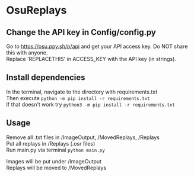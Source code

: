 # OsuReplays


## **Change the API key in Config/config.py**

Go to https://osu.ppy.sh/p/api and get your API access key. Do NOT share this with anyone. <br />
Replace 'REPLACETHIS' in ACCESS_KEY with the API key (in strings).

##  Install dependencies

In the terminal, navigate to the directory with requirements.txt <br />
Then execute `python -m pip install -r requirements.txt` <br />
If that doesn't work try `python3 -m pip install -r requirements.txt` <br />

##  Usage

Remove all .txt files in /ImageOutput, /MovedReplays, /Replays <br />
Put all replays in /Replays (.osr files) <br />
Run main.py via terminal `python main.py` <br />

Images will be put under /ImageOutput <br />
Replays will be moved to /MovedReplays
